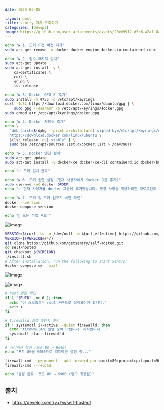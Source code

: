 ```yaml
---
date: 2025-06-05

layout: post
title: sentry 자체 구축하기
categories: [Devops]
image: https://github.com/user-attachments/assets/20ed99f2-d5c6-42a1-8ade-b6f68b6772df
---
```



```sh
echo "▶️ 1. 도커 이전 버전 제거"
sudo apt-get remove -y docker docker-engine docker.io containerd runc || true

echo "▶️ 2. 필수 패키지 설치"
sudo apt-get update
sudo apt-get install -y \
    ca-certificates \
    curl \
    gnupg \
    lsb-release

echo "▶️ 3. Docker GPG 키 추가"
sudo install -m 0755 -d /etc/apt/keyrings
curl -fsSL https://download.docker.com/linux/ubuntu/gpg | \
    sudo gpg --dearmor -o /etc/apt/keyrings/docker.gpg
sudo chmod a+r /etc/apt/keyrings/docker.gpg

echo "▶️ 4. Docker 저장소 추가"
echo \
  "deb [arch=$(dpkg --print-architecture) signed-by=/etc/apt/keyrings/docker.gpg] \
  https://download.docker.com/linux/ubuntu \
  $(lsb_release -cs) stable" | \
  sudo tee /etc/apt/sources.list.d/docker.list > /dev/null

echo "▶️ 5. Docker 엔진 설치"
sudo apt-get update
sudo apt-get install -y docker-ce docker-ce-cli containerd.io docker-buildx-plugin docker-compose-plugin

echo "✅ 도커 설치 완료"

echo "▶️ 6. 도커 권한 설정 (현재 사용자에게 docker 그룹 추가)"
sudo usermod -aG docker $USER
echo "✅ 현재 사용자를 docker 그룹에 추가했습니다. 변경 사항을 적용하려면 재로그인이 필요합니다."

echo "▶️ 7. 도커 및 도커 컴포즈 버전 확인"
docker --version
docker compose version

echo "🎉 모든 작업 완료!"
```

![image](https://github.com/user-attachments/assets/65cda57e-5215-45ee-bf35-8eb3bc73ab05)


```sh
VERSION=$(curl -Ls -o /dev/null -w %{url_effective} https://github.com/getsentry/self-hosted/releases/latest)
VERSION=${VERSION##*/}
git clone https://github.com/getsentry/self-hosted.git
cd self-hosted
git checkout ${VERSION}
./install.sh
# After installation, run the following to start Sentry:
docker compose up --wait
```

![image](https://github.com/user-attachments/assets/bf15326a-c5b0-4acc-82a7-a4f992be20d0)

![image](https://github.com/user-attachments/assets/0095465c-1c24-4c3a-8fda-930ea26d3a03)


```sh
# root 권한 확인
if [ "$EUID" -ne 0 ]; then
  echo "이 스크립트는 root 권한으로 실행되어야 합니다."
  exit 1
fi

# firewalld 실행 중인지 확인
if ! systemctl is-active --quiet firewalld; then
  echo "firewalld가 실행 중이 아닙니다. 시작합니다..."
  systemctl start firewalld
fi

# 리디렉션 설정 (포트 80 → 9000)
echo "포트 80을 9000으로 리디렉션 설정 중..."

firewall-cmd --permanent --add-forward-port=port=80:proto=tcp:toport=9000
firewall-cmd --reload

echo "설정 완료: 포트 80 → 9000 (영구 적용됨)"
```

## 출처

- https://develop.sentry.dev/self-hosted/

